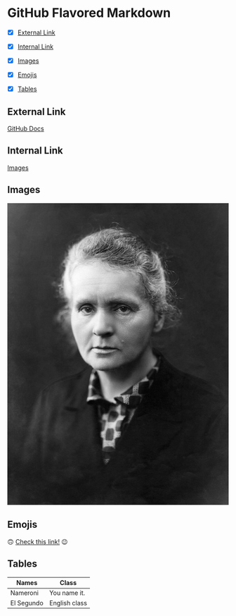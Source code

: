 # GitHub Flavored Markdown

- [x] [External Link](#external-link)
- [x] [Internal Link](#internal-link)
- [x] [Images](#images)
- [x] [Emojis](#emojis)
- [x] [Tables](#tables)



## External Link

[GitHub Docs](https://help.github.com/en)

## Internal Link

[Images](images/)

## Images

![Marie C.](images/Marie_Curie_c._1920s.jpeg)

## Emojis 

:upside_down_face:
[Check this link!](https://github.com/ikatyang/emoji-cheat-sheet/blob/master/README.md)
:wink:

## Tables 

| Names | Class |
| --- | --- |
| Nameroni | You name it. |
| El Segundo | English class |


